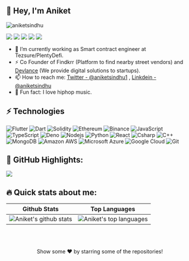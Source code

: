 ## 👋 Hey, I'm Aniket

<p align="left"> <img src="https://komarev.com/ghpvc/?username=aniketsindhu&label=Views&color=red" alt="aniketsindhu" /> </p>

<a  href="https://www.aniketsindhu.tech/"><img src="https://img.shields.io/badge/aniketsindhu.tech-161B22.svg?&style=for-the-badge&logo=safari&logoColor=white"></a>
<a href="mailto: sindhuaniket@gmail.com"><img src="https://img.shields.io/badge/-sindhuaniket%40gmail.com-C5221E?&style=for-the-badge&logo=Gmail&logoColor=white" ></a> <a href="https://www.linkedin.com/in/aniketsindhu/"><img src="https://img.shields.io/badge/aniketsindhu-%230077B5.svg?&style=for-the-badge&logo=linkedin&logoColor=white" ></a> <a href="https://github.com/aniketsindhu"><img src="https://img.shields.io/badge/aniketsindhu-white.svg?&style=for-the-badge&logo=github&logoColor=black" ></a> <a href="https://twitter.com/aniketsindhu1"><img src="https://img.shields.io/badge/aniketsindhu1-blue.svg?&style=for-the-badge&logo=twitter&logoColor=white" ></a> 

- 🔭 I’m currently working as Smart contract engineer at Tezsure/PlentyDefi.
- ⚡ Co Founder of Findkrr (Platform to find nearby street vendors) and [Devlance](https://devlance.in) (We provide digital solutions to startups).
- 📫 How to reach me: [Twitter - @aniketsindhu1](https://twitter.com/aniketsindhu1) , [Linkdein - @aniketsindhu](https://www.linkedin.com/in/aniket-sindhu-1653b1132/)
- 👋  Fun fact: I love hiphop music.


## ⚡ Technologies

![Flutter](https://img.shields.io/badge/-Flutter-blue?style=flat-square&logo=flutter)
![Dart](https://img.shields.io/badge/-Dart-red?style=flat-square&logo=dart)
![Solidity](https://img.shields.io/badge/-solidity-E34A86?style=flat-square&logo=solidity)
![Ethereum](https://img.shields.io/badge/-ethereum-green?style=flat-square&logo=ethereum)
![Binance](https://img.shields.io/badge/-binance-grey?style=flat-square&logo=binance)
![JavaScript](https://img.shields.io/badge/-JavaScript-black?style=flat-square&logo=javascript)
![TypeScript](https://img.shields.io/badge/-TypeScript-darkblue?style=flat-square&logo=typescript)
![Deno](https://img.shields.io/badge/-deno-purple?style=flat-square&logo=deno)
![Nodejs](https://img.shields.io/badge/-Nodejs-pink?style=flat-square&logo=Node.js)
![Python](https://img.shields.io/badge/-Python-grey?style=flat-square&logo=Python)
![React](https://img.shields.io/badge/-React-black?style=flat-square&logo=react)
![Csharp](https://img.shields.io/badge/-csharp-E34A86?style=flat-square&logo=csharp)
![C++](https://img.shields.io/badge/-C++-00599C?style=flat-square&logo=c)
![MongoDB](https://img.shields.io/badge/-MongoDB-black?style=flat-square&logo=mongodb)
![Amazon AWS](https://img.shields.io/badge/Amazon%20AWS-232F3E?style=flat-square&logo=amazon-aws)
![Microsoft Azure](https://img.shields.io/badge/Microsoft%20Azure-232F7E?style=flat-square&logo=microsoft-azure)
![Google Cloud](https://img.shields.io/badge/Google%20Cloud-black?style=flat-square&logo=google-cloud)
![Git](https://img.shields.io/badge/-Git-black?style=flat-square&logo=git)


## 🌼 GitHub Highlights:
<a href="">
  <img align="center" src="http://github-readme-streak-stats.herokuapp.com?user=aniketsindhu&theme=gruvbox_duo"/>
</a>


## 🔥 Quick stats about me:

| Github Stats | Top Languages |
| --- | --- |
| ![Aniket's github stats](https://github-readme-stats.vercel.app/api?username=aniketsindhu&show_icons=true&title_color=f6c32c&icon_color=f6c32c&text_color=9f9f9f&bg_color=151515&count_private=true) | ![Aniket's top languages](https://github-readme-stats.vercel.app/api/top-langs/?username=aniketsindhu&show_icons=true&title_color=f6c32c&icon_color=f6c32c&text_color=9f9f9f&bg_color=151515&count_private=true&layout=compact) |

<br></br>
<p align="center">
Show some ❤️ by starring some of the repositories!
</p>
